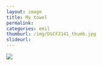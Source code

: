 ```yaml
---
layout: image
title: My towel
permalink: 
categories: emil
thumburl: /img/DSCF2141_thumb.jpg
slideurl: 
---
```


![](/img/DSCF2141.jpg)